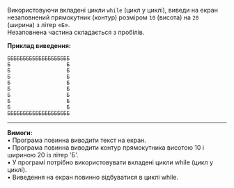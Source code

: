 Використовуючи вкладені цикли `while` (цикл у циклі), виведи на екран незаповнений прямокутник (контур) розміром `10` (висота) на `20` (ширина) з літер «`Б`».  
Незаповнена частина складається з пробілів.

**Приклад виведення:**
```
ББББББББББББББББББББ
Б                  Б
Б                  Б
Б                  Б
Б                  Б
Б                  Б
Б                  Б
Б                  Б
Б                  Б
ББББББББББББББББББББ
```

---

**Вимоги:**  
• Програма повинна виводити текст на екран.  
• Програма повинна виводити контур прямокутника висотою 10 і шириною 20 із літер 'Б'.  
• У програмі потрібно використовувати вкладені цикли while (цикл у циклі).  
• Виведення на екран повинно відбуватися в циклі while.